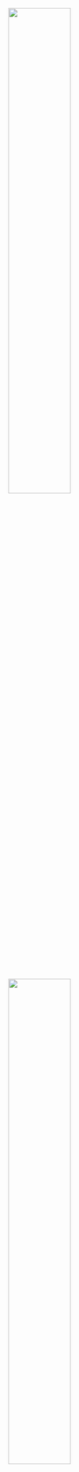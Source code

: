 <p align="center">
  <img height="50%" width="auto" src ="https://github-readme-stats.vercel.app/api?username=kohei23n&show_icons=true&theme=tokyonight&hide=issues,contribs&bg_color=00000000">
  <img height="50%" width="auto" src ="https://github-readme-stats.vercel.app/api/top-langs/?username=kohei23n&layout=compact&bg_color=00000000">
</p>





